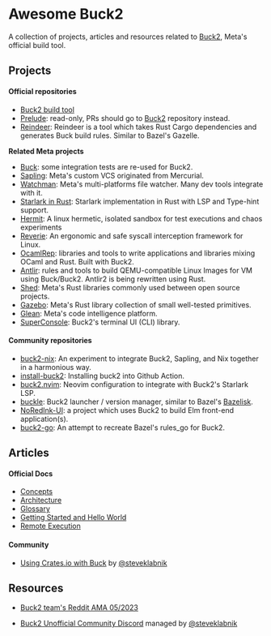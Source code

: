 # Awesome Buck2

A collection of projects, articles and resources related to [Buck2](https://buck2.build/), Meta's official build tool.

## Projects

#### Official repositories

- [Buck2 build tool](https://github.com/facebook/buck2)
- [Prelude](https://github.com/facebook/buck2-prelude): read-only, PRs should go to [Buck2](https://github.com/facebook/buck2) repository instead.
- [Reindeer](https://github.com/facebookincubator/reindeer): Reindeer is a tool which takes Rust Cargo dependencies and generates Buck build rules. Similar to Bazel's Gazelle.

**Related Meta projects**

- [Buck](https://github.com/facebook/buck): some integration tests are re-used for Buck2.
- [Sapling](https://github.com/facebook/sapling): Meta's custom VCS originated from Mercurial.
- [Watchman](https://github.com/facebook/watchman): Meta's multi-platforms file watcher. Many dev tools integrate with it.
- [Starlark in Rust](https://github.com/facebookexperimental/starlark-rust): Starlark implementation in Rust with LSP and Type-hint support.
- [Hermit](https://github.com/facebookexperimental/hermit): A linux hermetic, isolated sandbox for test executions and chaos experiments
- [Reverie](https://github.com/facebookexperimental/reverie): An ergonomic and safe syscall interception framework for Linux.
- [OcamlRep](https://github.com/facebook/ocamlrep): libraries and tools to write applications and libraries mixing OCaml and Rust. Built with Buck2.
- [Antlir](https://github.com/facebookincubator/antlir): rules and tools to build QEMU-compatible Linux Images for VM using Buck/Buck2. Antlir2 is being rewritten using Rust.
- [Shed](https://github.com/facebookexperimental/rust-shed): Meta's Rust libraries commonly used between open source projects.
- [Gazebo](https://github.com/facebookincubator/gazebo): Meta's Rust library collection of small well-tested primitives.
- [Glean](https://github.com/facebookincubator/Glean): Meta's code intelligence platform.
- [SuperConsole](https://github.com/facebookincubator/superconsole): Buck2's terminal UI (CLI) library.

#### Community repositories

- [buck2-nix](https://github.com/thoughtpolice/buck2-nix): An experiment to integrate Buck2, Sapling, and Nix together in a harmonious way.
- [install-buck2](https://github.com/dtolnay/install-buck2): Installing buck2 into Github Action.
- [buck2.nvim](https://github.com/benbrittain/buck2.nvim): Neovim configuration to integrate with Buck2's Starlark LSP.
- [buckle](https://github.com/benbrittain/buckle): Buck2 launcher / version manager, similar to Bazel's [Bazelisk](https://github.com/bazelbuild/bazelisk).
- [NoRedInk-UI](https://github.com/NoRedInk/noredink-ui): a project which uses Buck2 to build Elm front-end application(s).
- [buck2-go](https://github.com/sluongng/buck2-go): An attempt to recreate Bazel's rules_go for Buck2.

## Articles

#### Official Docs

- [Concepts](https://buck2.build/docs/concepts/concept_map/)
- [Architecture](https://buck2.build/docs/developers/architecture/buck2/)
- [Glossary](https://buck2.build/docs/concepts/glossary/)
- [Getting Started and Hello World](https://buck2.build/docs/getting_started/)
- [Remote Execution](https://buck2.build/docs/remote_execution/)

#### Community

- [Using Crates.io with Buck](https://steveklabnik.com/writing/using-cratesio-with-buck) by [@steveklabnik](https://github.com/steveklabnik)


## Resources

- [Buck2 team's Reddit AMA 05/2023](https://old.reddit.com/r/rust/comments/136qs44/hello_rrust_we_are_meta_engineers_who_created_the/)

- [Buck2 Unofficial Community Discord](https://discord.com/invite/WJj9hf6x) managed by [@steveklabnik](https://github.com/steveklabnik)
